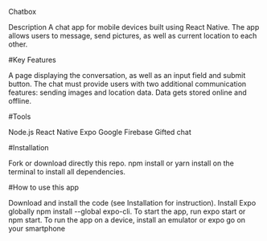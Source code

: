 Chatbox

Description
A chat app for mobile devices built using React Native. The app allows users to message, send pictures, as well as current location to each other.

#Key Features

A page displaying the conversation, as well as an input field and submit button.
The chat must provide users with two additional communication features: sending images and location data.
Data gets stored online and offline.

#Tools

Node.js
React Native
Expo
Google Firebase
Gifted chat

#Installation

Fork or download directly this repo.
npm install or yarn install on the terminal to install all dependencies.


#How to use this app

Download and install the code (see Installation for instruction).
Install Expo globally npm install --global expo-cli.
To start the app, run expo start or npm start.
To run the app on a device, install an emulator or expo go on your smartphone
